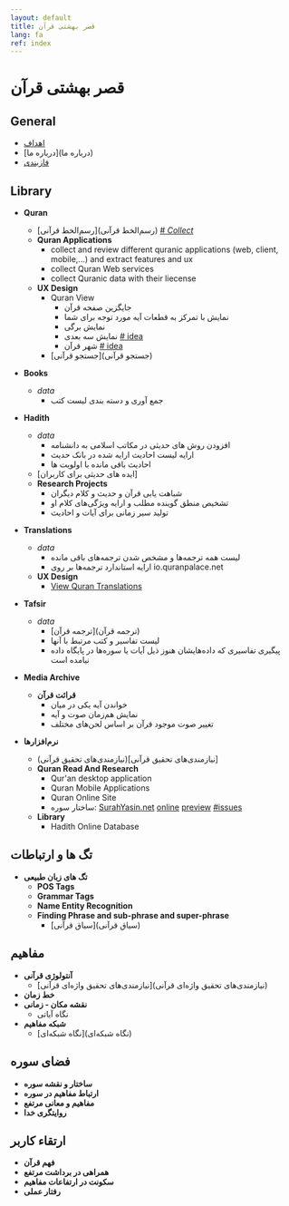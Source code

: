 ```yaml
---
layout: default
title: قصر بهشتی قرآن
lang: fa
ref: index
---
```


# قصر بهشتی قرآن #

## General
* [اهداف](اهداف)
* [درباره ما](درباره ما)                                                                                                                                                                                                                         
* [فاز‌بندی](فازبندی)

## Library
* **Quran**
	* [رسم‌الخط قرآنی](رسم‌الخط قرآنی)
	[\# *Collect*](https://github.com/QuranPalace/quranpalace.github.io/issues/1)
	* **Quran Applications**
		* collect and review different quranic applications (web, client, mobile,...) and extract features and ux
		* collect Quran Web services
		* collect Quranic data with their liecense
	* **UX Design**
		* Quran View
			* جایگزین صفحه قرآن
			* نمایش با تمرکز به قطعات آیه مورد توجه برای شما
			* نمایش برگی
			* نمایش سه بعدی [\# idea](https://github.com/QuranPalace/quranpalace.github.io/issues/3)
			* شهر قرآن [\# idea](https://github.com/QuranPalace/quranpalace.github.io/issues/4)
		* [جستجو قرآنی](جستجو قرآنی)
* **Books**
	* *data*
		* جمع آوری و دسته بندی لیست کتب
* **Hadith**
	* *data*
		* افزودن روش های حدیثی در مکاتب اسلامی به دانشنامه
		* ارایه لیست احادیث ارایه شده در بانک حدیث
		* احادیث باقی مانده با اولویت ‌ها
	* [ایده های حدیثی برای کاربران]
	* **Research Projects**
		* شباهت یابی قرآن و حدیث و کلام دیگران
		* تشخیص منطق گوینده مطلب و ارایه ویژگی‌های کلام او
		* تولید سیر زمانی برای آیات و احادیث

* **Translations**
	* *data*
		* لیست همه ترجمه‌ها و مشخص شدن ترجمه‌های باقی مانده
		* ارایه استاندارد ترجمه‌ها بر روی io.quranpalace.net
	* **UX Design**
		* 	[View Quran Translations](QuranTranslationsView)
* **Tafsir**
	* *data*
		* [ترجمه قرآن](ترجمه قرآن)	
		* لیست تفاسیر و کتب مرتبط با آنها
		* پیگیری تفاسیری که داده‌هایشان هنوز ذیل آیات یا سوره‌ها در پایگاه داده نیامده است
* **Media Archive**
	* **قرائت قرآن**
		* خواندن آیه یکی در میان
		* نمایش هم‌زمان صوت و آیه
		* تغییر صوت موجود قرآن بر اساس لحن‌های مختلف

* **نرم‌افزارها**
	* (نیازمندی‌های تحقیق قرآنی)[نیازمندی‌های تحقیق قرآنی]
	* **Quran Read And Research**
		* Qur'an desktop application
		* Quran Mobile Applications
		* Quran Online Site
		* ساختار سوره: [SurahYasin.net](SurahYasinDotNet) [online](http://surahyasin.net) [preview](http://yaasin.ajorloo.com/#/) [\#issues](https://github.com/QuranPalace/quranpalace.github.io/issues/2)
	* **Library**
		* Hadith Online Database

	
## تگ ها و ارتباطات
* **تگ های زبان طبیعی**
	* **POS Tags**
	* **Grammar Tags**
	* **Name Entity Recognition**
	* **Finding Phrase and sub-phrase and super-phrase**
		* [سیاق قرآنی](سیاق قرآنی)
	
## مفاهیم
* **آنتولوژی قرآنی**
	* [نیازمندی‌های تحقیق واژه‌ای قرآنی](نیازمندی‌های تحقیق واژه‌ای قرآنی)
* **خط زمان**
* **نقشه مکان - زمانی**
	* نگاه آیاتی
* **شبکه مفاهیم**
	* [نگاه شبکه‌ای](نگاه شبکه‌ای)

## فضای سوره
* **ساختار و نقشه سوره**
* **ارتباط مفاهیم در سوره**
* **مفاهیم و معانی مرتفع**
* **روایتگری خدا**


## ارتقاء کاربر
* **فهم قرآن**
* **همراهی در برداشت مرتفع**
* **سکونت در ارتفاعات مفاهیم**
* **رفتار عملی**

